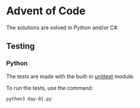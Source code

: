 # Advent of Code

The solutions are solved in Python and/or C#.

## Testing

### Python

The tests are made with the built-in [unittest](https://docs.python.org/3/library/unittest.html) module.

To run the tests, use the command:

```bash
python3 day-01.py
```

